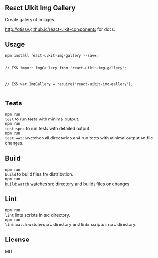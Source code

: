 <div><section><h1>React UIkit Img Gallery</h1><p>Create galery of imiages.</p><p><a href="http://otissv.github.io/react-uikit-components/">http://otissv.github.io/react-uikit-components</a> for docs.</p></section><section><h2>Usage</h2><pre data-kitid="ciiunhpv40000rjmdr7o9ck56"><code>npm install react-uikit-img-gallery --save;

  // ES6
  import ImgGallery from &#x27;react-uikit-img-gallery&#x27;;

  // ES5
  var ImgGallery = require(&#x27;react-uikit-img-gallery&#x27;);
  </code></pre></section><section><h2>Tests</h2><p><code>npm run test</code> to run tests with minimal output.<br/><code>npm run test:spec</code> to run tests with detailed output.<br/><code>npm run test:watch</code>watches all directories and run tests with minimal output on file changes.<br/></p></section><section><h2>Build</h2><p><code>npm run build</code> to build files fro distribution.<br/><code>npm run build:watch</code> watches src directory and builds files on changes.<br/></p></section><section><h2>Lint</h2><p><code>npm run lint</code> lints scripts in src directory.<br/><code>npm run lint:watch</code> watches src directory and lints scripts in src directory.<br/></p></section><section><h2>License</h2><p>MIT</p></section></div>